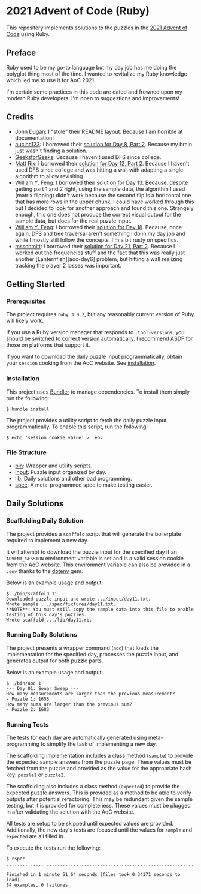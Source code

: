 # 2021 Advent of Code (Ruby)

This repository implements solutions to the puzzles in the
[2021 Advent of Code](https://adventofcode.com/2021) using Ruby.


## Preface

Ruby used to be my go-to language but my day job has me doing the polyglot
thing most of the time. I wanted to revitalize my Ruby knowledge which led me
to use it for AoC 2021.

I'm certain some practices in this code are dated and frowned upon my modern
Ruby developers. I'm open to suggestions and improvements!


## Credits

- [John Dugan][jd]: I "stole" their README layout. Because I am horrible at
  documentation!
- [aucinc123][auc]: I borrowed their [solution for Day 8, Part 2][auc-day8].
  Because my brain just wasn't finding a solution.
- [GeeksforGeeks][gfg]: Because I haven't used DFS since college.
- [Matt Rix][mr]: I borrowed their [solution for Day 12, Part 2][mr-day12].
  Because I haven't used DFS since college and was hitting a wall with adapting
  a single algorithm to allow revisiting.
- [William Y. Feng][wyf]: I borrowed their [solution for Day 13][wyf-day13].
  Because, despite getting part 1 and 2 right, using the sample data, the
  algorithm I used (matrix flipping) didn't work because the second flip is a
  horizontal one that has more rows in the upper chunk. I could have worked
  through this but I decided to look for another approach and found this one.
  Strangely enough, this one does not produce the correct visual output for the
  sample data, but does for the real puzzle input.
- [William Y. Feng][wyf]: I borrowed their [solution for Day 18][wyf-day18].
  Because, once again, DFS and tree traversal aren't something I do in my day
  job and while I mostly still follow the concepts, I'm a bit rusty on
  specifics.
- [msschmitt][mss]: I borrowed their [solution for Day 21, Part 2][mss-day21].
  Because I worked out the frequencies stuff and the fact that this was really
  just another [Lanternfish][aoc-day6] problem, but hitting a wall realizing
  tracking the player 2 losses was important.


## Getting Started

### Prerequisites

The project requires `ruby 3.0.2`, but any reasonably current version of
Ruby will likely work.

If you use a Ruby version manager that responds to `.tool-versions`, you should
be switched to correct version automatically. I recommend
[ASDF](https://github.com/asdf-vm/asdf) for those on platforms that support it.

If you want to download the daily puzzle input programmatically, obtain your
`session` cooking from the AoC website. See [installation](#installation).

### Installation

This project uses [Bundler](https://bundler.io/) to manage dependencies. To
install them simply run the following:

```
$ bundle install
```

The project provides a utility script to fetch the daily puzzle input
programmatically. To enable this script, run the following:

```
$ echo 'session_cookie_value' > .env
```

### File Structure

- [bin](./bin):     Wrapper and utility scripts.
- [input](./input): Puzzle input organized by day.
- [lib](./lib):     Daily solutions and other bad programming.
- [spec](./spec):   A meta-programmed spec to make testing easier.


## Daily Solutions

### Scaffolding Daily Solution

The project provides a `scaffold` script that will generate the boilerplate
required to implement a new day.

It will attempt to download the puzzle input for the specified day if an
`ADVENT_SESSION` environment variable is set and is a valid session cookie from
the AoC website. This environment variable can also be provided in a `.env`
thanks to the [dotenv](https://github.com/bkeepers/dotenv) gem.

Below is an example usage and output:

```
$ ./bin/scaffold 11
Downloaded puzzle input and wrote .../input/day11.txt.
Wrote sample .../spec/fixtures/day11.txt.
**NOTE**: You must still copy the sample data into this file to enable testing of this day's puzzles.
Wrote scaffold .../lib/day11.rb.
```

### Running Daily Solutions

The project presents a wrapper command (`aoc`) that loads the implementation
for the specified day, processes the puzzle input, and generates output for
both puzzle parts.

Below is an example usage and output:

```
$ ./bin/aoc 1
--- Day 01: Sonar Sweep ---
How many measurements are larger than the previous measurement?
- Puzzle 1: 1655
How many sums are larger than the previous sum?
- Puzzle 2: 1683
```

### Running Tests

The tests for each day are automatically generated using meta-programming to
simplify the task of implementing a new day.

The scaffolding implementation includes a class method (`sample`) to provide
the expected sample answers from the puzzle page. These values must be fetched
from the puzzle and provided as the value for the appropriate hash key:
`puzzle1` or `puzzle2`.

The scaffolding also includes a class method (`expected`) to provide the
expected puzzle answers. This is provided as a method to be able to verify
outputs after potential refactoring. This may be redundant given the sample
testing, but it is provided for completeness. These values must be plugged in
after validating the solution with the AoC website.

All tests are setup to be skipped until expected values are provided.
Additionally, the new day's tests are focused until the values for `sample` and
`expected` are all filled in.

To execute the tests run the following:

```
$ rspec
....................................................................................

Finished in 1 minute 51.64 seconds (files took 0.34171 seconds to load)
84 examples, 0 failures
```

[jd]: https://github.com/jdugan
[auc]: https://github.com/aucinc123
[auc-day8]: https://github.com/aucinc123/AdventOfCode-2021/blob/master/AdventOfCode/SevenSegmentPuzzle.cs
[gfg]: https://www.geeksforgeeks.org/find-paths-given-source-destination/
[mr]: https://github.com/MattRix
[mr-day12]: https://gist.github.com/MattRix/6f0c1f289e4d93aa6dc22ad012257bf9
[wyf]: https://github.com/womogenes
[wyf-day13]: https://github.com/womogenes/AoC-2021-Solutions/blob/main/day_13/day_13_p2.py
[wyf-day18]: https://github.com/womogenes/AoC-2021-Solutions/blob/main/day_13/day_18_p1.py
[mss]: https://www.reddit.com/user/msschmitt/
[mss-day21]: https://www.reddit.com/r/adventofcode/comments/rl6p8y/comment/hpmz19t/?utm_source=share&utm_medium=web2x&context=3
[aoc-day16]: https://adventofcode.com/2021/day/6
